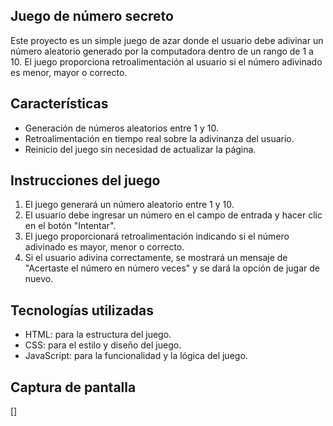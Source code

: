 ## Juego de número secreto 
Este proyecto es un simple juego de azar donde el usuario debe adivinar un número aleatorio generado por la computadora dentro de un rango de 1 a 10. 
El juego proporciona retroalimentación al usuario si el número adivinado es menor, mayor o correcto.

## Características 
- Generación de números aleatorios entre 1 y 10.
- Retroalimentación en tiempo real sobre la adivinanza del usuario.
- Reinicio del juego sin necesidad de actualizar la página.

## Instrucciones del juego
1. El juego generará un número aleatorio entre 1 y 10.
2. El usuario debe ingresar un número en el campo de entrada y hacer clic en el botón "Intentar".
3. El juego proporcionará retroalimentación indicando si el número adivinado es mayor, menor o correcto.
4. Si el usuario adivina correctamente, se mostrará un mensaje de "Acertaste el número en número veces" y se dará la opción de jugar de nuevo.

## Tecnologías utilizadas
- HTML: para la estructura del juego.
- CSS: para el estilo y diseño del juego.
- JavaScript: para la funcionalidad y la lógica del juego.

## Captura de pantalla
[]
